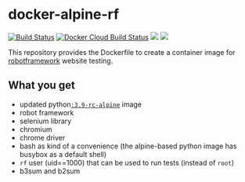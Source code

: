 # docker-alpine-rf

[![Build Status](https://drone.dotya.ml/api/badges/wanderer/docker-alpine-rf/status.svg)](https://drone.dotya.ml/wanderer/docker-alpine-rf)
[![Docker Cloud Build Status](https://img.shields.io/docker/cloud/build/immawanderer/alpine-rf)](https://hub.docker.com/r/immawanderer/alpine-rf/builds)
[![](https://images.microbadger.com/badges/version/immawanderer/alpine-rf.svg)](https://microbadger.com/images/immawanderer/alpine-rf)
[![](https://images.microbadger.com/badges/commit/immawanderer/alpine-rf.svg)](https://microbadger.com/images/immawanderer/alpine-rf)

This repository provides the Dockerfile to create a container image for [robotframework](https://robotframework.org) website testing.

## What you get
* updated python[`:3.9-rc-alpine`](https://hub.docker.com/_/python) image
* robot framework
* selenium library
* chromium
* chrome driver
* bash as kind of a convenience (the alpine-based python image has busybox as a default shell)
* `rf` user (uid==1000) that can be used to run tests (instead of `root`)
* b3sum and b2sum
